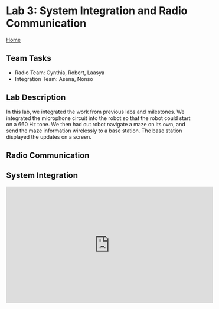 # Lab 3: System Integration and Radio Communication
[Home](https://ece3400team19.github.io/)

## Team Tasks
* Radio Team: Cynthia, Robert, Laasya
* Integration Team: Asena, Nonso

## Lab Description
In this lab, we integrated the work from previous labs and milestones. We integrated the microphone circuit into the robot so that the robot could start on a 660 Hz tone. We then had out robot navigate a maze on its own, and send the maze information wirelessly to a base station. The base station displayed the updates on a screen.

## Radio Communication

## System Integration
<iframe width="560" height="315" src="https://youtube/zOxhwYFFuUA" frameborder="0" allow="autoplay; encrypted-media" allowfullscreen></iframe>
